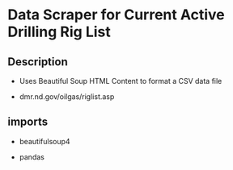 # Data Scraper for Current Active Drilling Rig List

## Description
- Uses Beautiful Soup HTML Content to format a CSV data file

- dmr.nd.gov/oilgas/riglist.asp
## imports
- beautifulsoup4

- pandas
